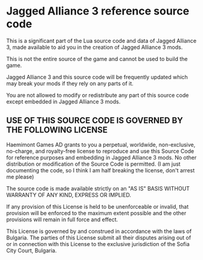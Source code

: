 # Jagged Alliance 3 reference source code

This is a significant part of the Lua source code and data of Jagged Alliance 3, made available to aid you in the creation of Jagged Alliance 3 mods.

This is not the entire source of the game and cannot be used to build the game.

Jagged Alliance 3 and this source code will be frequently updated which may break your mods if they rely on any parts of it.

You are not allowed to modify or redistribute any part of this source code except embedded in Jagged Alliance 3 mods.




USE OF THIS SOURCE CODE IS GOVERNED BY THE FOLLOWING LICENSE
------------

Haemimont Games AD grants to you a perpetual, worldwide, non-exclusive, no-charge, and royalty-free license to reproduce and use this Source Code for reference purposes and embedding in Jagged Alliance 3 mods. No other distribution or modification of the Source Code is permitted. (I am just documenting the code, so I think I am half breaking the license, don't arrest me please)

The source code is made available strictly on an "AS IS" BASIS WITHOUT WARRANTY OF ANY KIND, EXPRESS OR IMPLIED.

If any provision of this License is held to be unenforceable or invalid, that provision will be enforced to the maximum extent possible and the other provisions will remain in full force and effect.

This License is governed by and construed in accordance with the laws of Bulgaria. The parties of this License submit all their disputes arising out of or in connection with this License to the exclusive jurisdiction of the Sofia City Court, Bulgaria.

